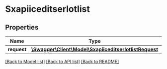 # Sxapiiceditserlotlist

## Properties
Name | Type | Description | Notes
------------ | ------------- | ------------- | -------------
**request** | [**\Swagger\Client\Model\SxapiiceditserlotlistRequest**](SxapiiceditserlotlistRequest.md) |  | [optional] 

[[Back to Model list]](../README.md#documentation-for-models) [[Back to API list]](../README.md#documentation-for-api-endpoints) [[Back to README]](../README.md)


